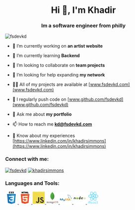 <h1 align="center">Hi 👋, I'm Khadir</h1>
<h3 align="center">Im a software engineer from philly</h3>

<p align="left"> <img src="https://komarev.com/ghpvc/?username=fsdevkd&label=Profile%20views&color=0e75b6&style=flat" alt="fsdevkd" /> </p>

- 🔭 I’m currently working on **an artist website**

- 🌱 I’m currently learning **Backend**

- 👯 I’m looking to collaborate on **team projects**

- 🤝 I’m looking for help expanding **my network**

- 👨‍💻 All of my projects are available at [www.fsdevkd.com](www.fsdevkd.com)

- 📝 I regularly push code on [www.github.com/fsdevkd](www.github.com/fsdevkd)

- 💬 Ask me about **my portfolio**

- 📫 How to reach me **kd@fsdevkd.com**

- 📄 Know about my experiences [https://www.linkedin.com/in/khadirsimmons](https://www.linkedin.com/in/khadirsimmons)

<h3 align="left">Connect with me:</h3>
<p align="left">
<a href="https://twitter.com/fsdevkd" target="blank"><img align="center" src="https://raw.githubusercontent.com/rahuldkjain/github-profile-readme-generator/master/src/images/icons/Social/twitter.svg" alt="fsdevkd" height="30" width="40" /></a>
<a href="https://linkedin.com/in/khadirsimmons" target="blank"><img align="center" src="https://raw.githubusercontent.com/rahuldkjain/github-profile-readme-generator/master/src/images/icons/Social/linked-in-alt.svg" alt="khadirsimmons" height="30" width="40" /></a>
</p>

<h3 align="left">Languages and Tools:</h3>
<p align="left"> <a href="https://www.w3schools.com/css/" target="_blank" rel="noreferrer"> <img src="https://raw.githubusercontent.com/devicons/devicon/master/icons/css3/css3-original-wordmark.svg" alt="css3" width="40" height="40"/> </a> <a href="https://www.w3.org/html/" target="_blank" rel="noreferrer"> <img src="https://raw.githubusercontent.com/devicons/devicon/master/icons/html5/html5-original-wordmark.svg" alt="html5" width="40" height="40"/> </a> <a href="https://developer.mozilla.org/en-US/docs/Web/JavaScript" target="_blank" rel="noreferrer"> <img src="https://raw.githubusercontent.com/devicons/devicon/master/icons/javascript/javascript-original.svg" alt="javascript" width="40" height="40"/> </a> <a href="https://www.mongodb.com/" target="_blank" rel="noreferrer"> <img src="https://raw.githubusercontent.com/devicons/devicon/master/icons/mongodb/mongodb-original-wordmark.svg" alt="mongodb" width="40" height="40"/> </a> <a href="https://www.mysql.com/" target="_blank" rel="noreferrer"> <img src="https://raw.githubusercontent.com/devicons/devicon/master/icons/mysql/mysql-original-wordmark.svg" alt="mysql" width="40" height="40"/> </a> <a href="https://nodejs.org" target="_blank" rel="noreferrer"> <img src="https://raw.githubusercontent.com/devicons/devicon/master/icons/nodejs/nodejs-original-wordmark.svg" alt="nodejs" width="40" height="40"/> </a> <a href="https://reactjs.org/" target="_blank" rel="noreferrer"> <img src="https://raw.githubusercontent.com/devicons/devicon/master/icons/react/react-original-wordmark.svg" alt="react" width="40" height="40"/> </a> </p>
